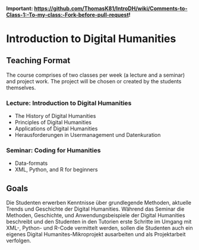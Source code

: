#### Important: https://github.com/ThomasK81/IntroDH/wiki/Comments-to-Class-1:-To-my-class:-Fork-before-pull-request!

# Introduction to Digital Humanities

## Teaching Format

The course comprises of two classes per week (a lecture and a seminar) and project work. The project will be chosen or created by the students themselves.

### Lecture: Introduction to Digital Humanities 
- The History of Digital Humanities
- Principles of Digital Humanities
- Applications of Digital Humanities
- Herausforderungen in Usermanagement und Datenkuration

### Seminar: Coding for Humanities
- Data-formats
- XML, Python, and R for beginners


## Goals

Die Studenten erwerben Kenntnisse über grundlegende Methoden, aktuelle Trends und Geschichte der Digital Humanities. Während das Seminar die Methoden, Geschichte, und Anwendungsbeispiele der Digital Humanities beschreibt und den Studenten in den Tutorien erste Schritte im Umgang mit XML-, Python- und R-Code vermittelt werden, sollen die Studenten auch ein eigenes Digital Humanites-Mikroprojekt ausarbeiten und als Projektarbeit verfolgen.

